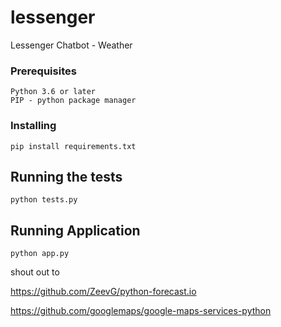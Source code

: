 
# lessenger

Lessenger Chatbot - Weather


### Prerequisites

```
Python 3.6 or later
PIP - python package manager
```



### Installing

```
pip install requirements.txt
```

## Running the tests

```
python tests.py
```


## Running Application

```
python app.py
```


shout out to 

https://github.com/ZeevG/python-forecast.io

https://github.com/googlemaps/google-maps-services-python
